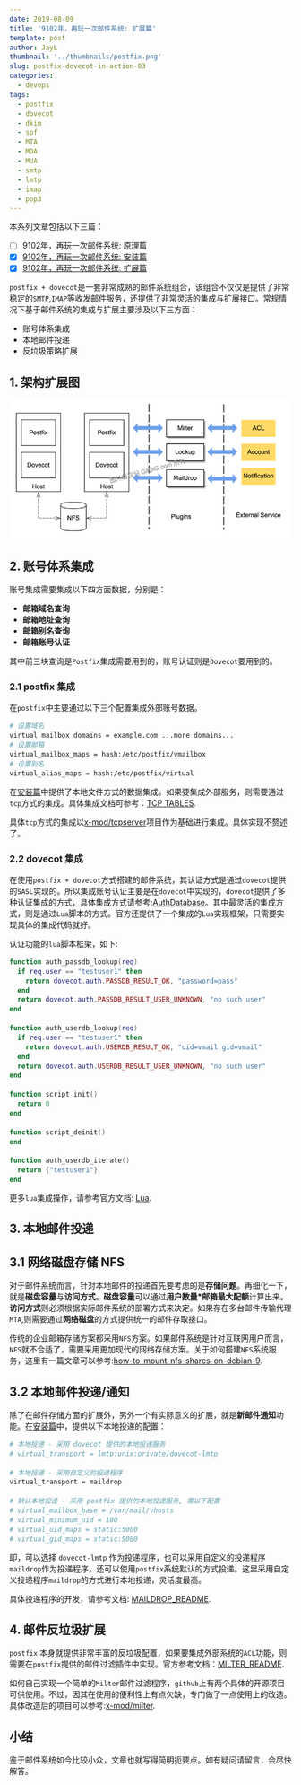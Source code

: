 ```yaml
---
date: 2019-08-09
title: '9102年，再玩一次邮件系统: 扩展篇'
template: post
author: JayL
thumbnail: '../thumbnails/postfix.png'
slug: postfix-dovecot-in-action-03
categories:
  - devops
tags:
  - postfix
  - dovecot
  - dkim
  - spf
  - MTA
  - MDA
  - MUA
  - smtp
  - lmtp
  - imap
  - pop3
---
```


本系列文章包括以下三篇：

- [ ] 9102年，再玩一次邮件系统: 原理篇
- [x] [9102年，再玩一次邮件系统: 安装篇](/postfix-dovecot-in-action-02/)
- [x] [9102年，再玩一次邮件系统: 扩展篇](/postfix-dovecot-in-action-03/)

`postfix + dovecot`是一套非常成熟的邮件系统组合，该组合不仅仅是提供了非常稳定的`SMTP`,`IMAP`等收发邮件服务，还提供了非常灵活的集成与扩展接口。常规情况下基于邮件系统的集成与扩展主要涉及以下三方面：

- 账号体系集成
- 本地邮件投递
- 反垃圾策略扩展

## 1. 架构扩展图

![](../images/mta-extension.png)

## 2. 账号体系集成

账号集成需要集成以下四方面数据，分别是：

- **邮箱域名查询**
- **邮箱地址查询**
- **邮箱别名查询**
- **邮箱账号认证**

其中前三块查询是`Postfix`集成需要用到的，账号认证则是`Dovecot`要用到的。

### 2.1 postfix 集成

在`postfix`中主要通过以下三个配置集成外部账号数据。

````bash
# 设置域名
virtual_mailbox_domains = example.com ...more domains...
# 设置邮箱
virtual_mailbox_maps = hash:/etc/postfix/vmailbox
# 设置别名
virtual_alias_maps = hash:/etc/postfix/virtual
````

在[安装篇](/postfix-dovecot-in-action-02/)中提供了本地文件方式的数据集成。如果要集成外部服务，则需要通过`tcp`方式的集成。具体集成文档可参考：[TCP TABLES](http://www.postfix.org/tcp_table.5.html).

具体`tcp`方式的集成以[x-mod/tcpserver](https:://github.com/x-mod/tcpserver)项目作为基础进行集成。具体实现不赘述了。

### 2.2 dovecot 集成

在使用`postfix + dovecot`方式搭建的邮件系统，其认证方式是通过`dovecot`提供的`SASL`实现的。所以集成账号认证主要是在`dovecot`中实现的，`dovecot`提供了多种认证集成的方式，具体集成方式请参考:[AuthDatabase](https://wiki2.dovecot.org/AuthDatabase)。其中最灵活的集成方式，则是通过`Lua`脚本的方式。官方还提供了一个集成的`Lua`实现框架，只需要实现具体的集成代码就好。

认证功能的`lua`脚本框架，如下:

````lua
function auth_passdb_lookup(req)
  if req.user == "testuser1" then
    return dovecot.auth.PASSDB_RESULT_OK, "password=pass"
  end
  return dovecot.auth.PASSDB_RESULT_USER_UNKNOWN, "no such user"
end

function auth_userdb_lookup(req)
  if req.user == "testuser1" then
    return dovecot.auth.USERDB_RESULT_OK, "uid=vmail gid=vmail"
  end
  return dovecot.auth.USERDB_RESULT_USER_UNKNOWN, "no such user"
end

function script_init()
  return 0
end

function script_deinit()
end

function auth_userdb_iterate()
  return {"testuser1"}
end
````

 更多`lua`集成操作，请参考官方文档: [Lua](https://wiki2.dovecot.org/AuthDatabase/Lua).

## 3. 本地邮件投递

## 3.1 网络磁盘存储 NFS

对于邮件系统而言，针对本地邮件的投递首先要考虑的是**存储问题**。再细化一下，
就是**磁盘容量**与**访问方式**。**磁盘容量**可以通过**用户数量*邮箱最大配额**计算出来。**访问方式**则必须根据实际邮件系统的部署方式来决定。如果存在多台邮件传输代理`MTA`,则需要通过**网络磁盘**的方式提供统一的邮件存取接口。

传统的企业邮箱存储方案都采用`NFS`方案。如果邮件系统是针对互联网用户而言，`NFS`就不合适了，需要采用更加现代的网络存储方案。关于如何搭建`NFS`系统服务，这里有一篇文章可以参考:[how-to-mount-nfs-shares-on-debian-9](https://www.linode.com/docs/networking/nfs/how-to-mount-nfs-shares-on-debian-9/).

## 3.2 本地邮件投递/通知

除了在邮件存储方面的扩展外，另外一个有实际意义的扩展，就是**新邮件通知**功能。在[安装篇](/postfix-dovecot-in-action-02/)中，提供以下本地投递的配置：

````bash
# 本地投递 - 采用 dovecot 提供的本地投递服务
# virtual_transport = lmtp:unix:private/dovecot-lmtp

# 本地投递 - 采用自定义的投递程序
virtual_transport = maildrop

# 默认本地投递 - 采用 postfix 提供的本地投递服务, 需以下配置
# virtual_mailbox_base = /var/mail/vhosts
# virtual_minimum_uid = 100
# virtual_uid_maps = static:5000
# virtual_gid_maps = static:5000
````

即，可以选择 `dovecot-lmtp` 作为投递程序，也可以采用自定义的投递程序`maildrop`作为投递程序，还可以使用`postfix`系统默认的方式投递。这里采用自定义投递程序`maildrop`的方式进行本地投递，灵活度最高。

具体投递程序的开发，请参考文档: [MAILDROP_README](http://www.postfix.org/MAILDROP_README.html).

## 4. 邮件反垃圾扩展

`postfix` 本身就提供非常丰富的反垃圾配置，如果要集成外部系统的`ACL`功能，则需要在`postfix`提供的邮件过滤插件中实现。官方参考文档：[MILTER_README](http://www.postfix.org/MILTER_README.html).

如何自己实现一个简单的`Milter`邮件过滤程序，`github`上有两个具体的开源项目可供使用。不过，因其在使用的便利性上有点欠缺，专门做了一点使用上的改造。具体改造后的项目可以参考:[x-mod/milter](https://github.com/x-mod/milter).

## 小结

鉴于邮件系统如今比较小众，文章也就写得简明扼要点。如有疑问请留言，会尽快解答。







